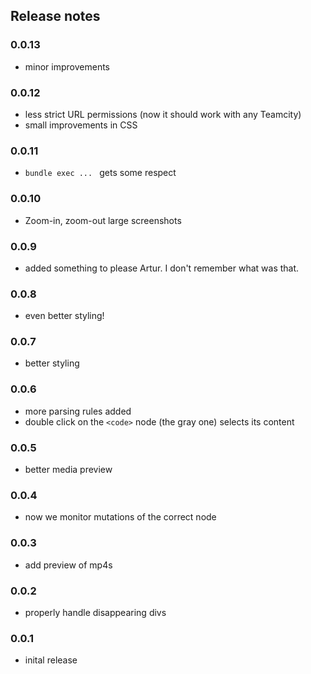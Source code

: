 

## Release notes

### 0.0.13

* minor improvements

### 0.0.12

* less strict URL permissions (now it should work with any Teamcity)
* small improvements in CSS

### 0.0.11

* `bundle exec ... ` gets some respect

### 0.0.10

* Zoom-in, zoom-out large screenshots

### 0.0.9

* added something to please Artur. I don't remember what was that.

### 0.0.8

* even better styling!

### 0.0.7

*  better styling
 
### 0.0.6

* more parsing rules added
* double click on the `<code>` node (the gray one) selects its content

### 0.0.5

* better media preview

### 0.0.4

* now we monitor mutations of the correct node

### 0.0.3

* add preview of mp4s

### 0.0.2

* properly handle disappearing divs

### 0.0.1

* inital release
